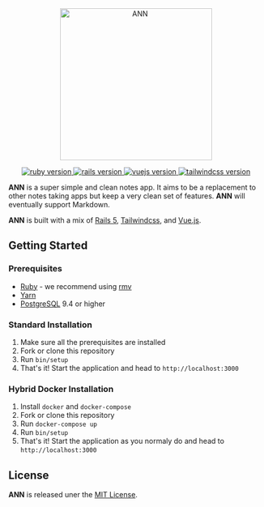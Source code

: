 <div align="center">
  <img alt="ANN" src="https://static-ann.s3-us-west-2.amazonaws.com/logo.svg" width="300px">
</div>

<p align="center">
  <a href="https://www.ruby-lang.orf/en/">
    <img src="https://img.shields.io/badge/Ruby-2.5.1-green.svg" alt="ruby version">
  </a>
  <a href="http://rubyonrails.org/">
    <img src="https://img.shields.io/badge/Rails-v5.2.3-brightgreen.svg" alt="rails version">
  </a>
  <a href="https://vuejs.org">
    <img src="https://img.shields.io/badge/Vue.js-2.6.10-green.svg" alt="vuejs version">
  </a>
  <a href="https://tailwindcss.com">
    <img src="https://img.shields.io/badge/Tailwindcss-1.0.3-green.svg" alt="tailwindcss version">
  </a>
</p>

**ANN** is a super simple and clean notes app. It aims to be a replacement to other notes taking apps but keep a very clean set of features. **ANN** will eventually support Markdown.

**ANN** is built with a mix of [Rails 5](https://rubyonrails.org), [Tailwindcss](https://tailwindcss.com), and [Vue.js](http://vuejs.org).

## Getting Started

### Prerequisites

- [Ruby](https://www.ruby-lang.org/en/) - we recommend using [rmv](http://rvm.io)
- [Yarn](https://yarnpkg.com/)
- [PostgreSQL](https://www.postgresql.org/) 9.4 or higher

### Standard Installation

1. Make sure all the prerequisites are installed
2. Fork or clone this repository
3. Run `bin/setup`
4. That's it! Start the application and head to `http://localhost:3000`

### Hybrid Docker Installation

1. Install `docker` and `docker-compose`
2. Fork or clone this repository
3. Run `docker-compose up`
4. Run `bin/setup`
5. That's it! Start the application as you normaly do and head to `http://localhost:3000`

## License

**ANN** is released uner the [MIT License](https://opensource.org/licenses/MIT).
